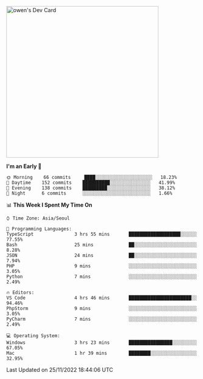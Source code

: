 <a href="https://app.daily.dev/owen_9066"><img src="https://api.daily.dev/devcards/51e5c69f10114f2abe0ae390c27b0828.png?r=hyb" width="400" alt="owen's Dev Card"/></a>

 
 <!--START_SECTION:waka-->
**I'm an Early 🐤** 

```text
🌞 Morning    66 commits     ████░░░░░░░░░░░░░░░░░░░░░   18.23% 
🌆 Daytime    152 commits    ██████████░░░░░░░░░░░░░░░   41.99% 
🌃 Evening    138 commits    █████████░░░░░░░░░░░░░░░░   38.12% 
🌙 Night      6 commits      ░░░░░░░░░░░░░░░░░░░░░░░░░   1.66%

```


📊 **This Week I Spent My Time On** 

```text
⌚︎ Time Zone: Asia/Seoul

💬 Programming Languages: 
TypeScript               3 hrs 55 mins       ███████████████████░░░░░░   77.55% 
Bash                     25 mins             ██░░░░░░░░░░░░░░░░░░░░░░░   8.28% 
JSON                     24 mins             ██░░░░░░░░░░░░░░░░░░░░░░░   7.94% 
PHP                      9 mins              ░░░░░░░░░░░░░░░░░░░░░░░░░   3.05% 
Python                   7 mins              ░░░░░░░░░░░░░░░░░░░░░░░░░   2.49%

🔥 Editors: 
VS Code                  4 hrs 46 mins       ███████████████████████░░   94.46% 
PhpStorm                 9 mins              ░░░░░░░░░░░░░░░░░░░░░░░░░   3.05% 
PyCharm                  7 mins              ░░░░░░░░░░░░░░░░░░░░░░░░░   2.49%

💻 Operating System: 
Windows                  3 hrs 23 mins       ████████████████░░░░░░░░░   67.05% 
Mac                      1 hr 39 mins        ████████░░░░░░░░░░░░░░░░░   32.95%

```


 Last Updated on 25/11/2022 18:44:06 UTC
<!--END_SECTION:waka-->
